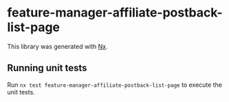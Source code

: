 # feature-manager-affiliate-postback-list-page

This library was generated with [Nx](https://nx.dev).

## Running unit tests

Run `nx test feature-manager-affiliate-postback-list-page` to execute the unit tests.
